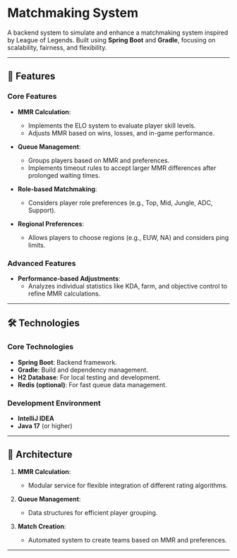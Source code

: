 # Matchmaking System

A backend system to simulate and enhance a matchmaking system inspired by League of Legends. Built using **Spring Boot** and **Gradle**, focusing on scalability, fairness, and flexibility.

---

## 🚀 Features

### Core Features

- **MMR Calculation**:

  - Implements the ELO system to evaluate player skill levels.
  - Adjusts MMR based on wins, losses, and in-game performance.

- **Queue Management**:

  - Groups players based on MMR and preferences.
  - Implements timeout rules to accept larger MMR differences after prolonged waiting times.

- **Role-based Matchmaking**:

  - Considers player role preferences (e.g., Top, Mid, Jungle, ADC, Support).

- **Regional Preferences**:
  - Allows players to choose regions (e.g., EUW, NA) and considers ping limits.

### Advanced Features

- **Performance-based Adjustments**:
  - Analyzes individual statistics like KDA, farm, and objective control to refine MMR calculations.

---

## 🛠️ Technologies

### Core Technologies

- **Spring Boot**: Backend framework.
- **Gradle**: Build and dependency management.
- **H2 Database**: For local testing and development.
- **Redis (optional)**: For fast queue data management.

### Development Environment

- **IntelliJ IDEA**
- **Java 17** (or higher)

---

## 📖 Architecture

1. **MMR Calculation**:

   - Modular service for flexible integration of different rating algorithms.

2. **Queue Management**:

   - Data structures for efficient player grouping.

3. **Match Creation**:
   - Automated system to create teams based on MMR and preferences.

---
